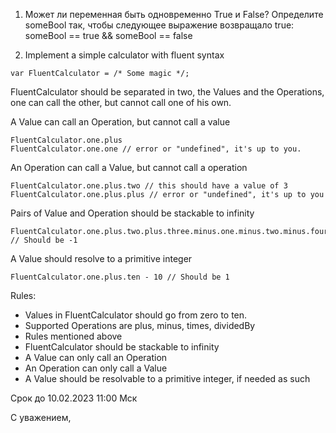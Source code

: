 1. Может ли переменная быть одновременно True и False?
Определите someBool так, чтобы следующее выражение возвращало true:
someBool == true && someBool == false

2. Implement a simple calculator with fluent syntax

```
var FluentCalculator = /* Some magic */;
```

FluentCalculator should be separated in two, the Values and the Operations, one can call the other, but cannot call one of his own.

A Value can call an Operation, but cannot call a value

```
FluentCalculator.one.plus
FluentCalculator.one.one // error or "undefined", it's up to you.
```

An Operation can call a Value, but cannot call a operation

```
FluentCalculator.one.plus.two // this should have a value of 3
FluentCalculator.one.plus.plus // error or "undefined", it's up to you
```

Pairs of Value and Operation should be stackable to infinity

```
FluentCalculator.one.plus.two.plus.three.minus.one.minus.two.minus.four // Should be -1
```

A Value should resolve to a primitive integer

```
FluentCalculator.one.plus.ten - 10 // Should be 1
```

Rules:

* Values in FluentCalculator should go from zero to ten.
* Supported Operations are plus, minus, times, dividedBy
* Rules mentioned above
* FluentCalculator should be stackable to infinity
* A Value can only call an Operation
* An Operation can only call a Value
* A Value should be resolvable to a primitive integer, if needed as such


Срок до 10.02.2023 11:00 Мск

С уважением,
